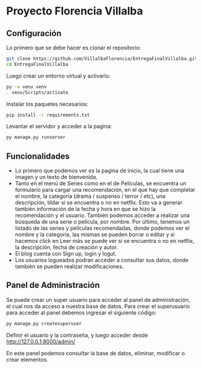 # Proyecto Florencia Villalba

## Configuración

Lo primero que se debe hacer es clonar el repositorio:

```sh
git clone https://github.com/VillalbaFlorencia/EntregaFinalVillalba.git
cd EntregaFinalVillalba
```

Luego crear un entorno virtual y activarlo:

```sh
py -m venv venv
. venv/Scripts/activate
```
Instalar los paquetes necesarios:

```sh
pip install -r requirements.txt
```

Levantar el servidor y acceder a la pagina:

```sh
py manage.py runserver
```

## Funcionalidades

- Lo primero que podemos ver es la pagina de inicio, la cual tiene una imagen y un texto de bienvenida. 
- Tanto en el menú de Series como en el de Películas, se encuentra un formulario para cargar una recomendación, en el que hay que 
completar el nombre, la categoría (drama / suspenso / terror / etc), una descripción, tildar si se encuentra o no 
en netflix. Esto va a generar también información de la fecha y hora en que se hizo la recomendación y el usuario. 
También podemos acceder a realizar una búsqueda de una serie o película, por nombre.
Por último, tenemos un listado de las series y películas recomendadas, donde podemos ver el nombre y la categoría, las mismas se pueden borrar o editar y si hacemos click en Leer más se puede ver si se encuentra o no en netflix, la descripción, fecha de creación y autor.  
- El blog cuenta con Sign up, login y logut.
- Los usuarios logueados podran acceder a consultar sus datos, donde también se pueden realizar modificaciones.

## Panel de Administración

Se puede crear un super usuario para acceder al panel de administración, el cual nos da acceso a nuestra base de datos. 
Para crear el superusuario para acceder al panel debemos ingresar el siguiente código:

```sh
py manage.py createsuperuser
```
Definir el usuario y la contraseña, y luego acceder desde http://127.0.0.1:8000/admin/

En este panel podemos consultar la base de datos, eliminar, modificar o crear elementos. 
